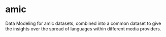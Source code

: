 # amic
Data Modeling for amic datasets, combined into a common dataset to give the insights over the spread of languages within different media providers. 
